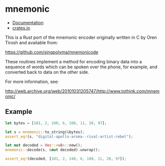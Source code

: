 # mnemonic

* [Documentation](https://docs.rs/mnemonic)
* [crates.io](https://crates.io/crates/mnemonic)

This is a Rust port of the mnemonic encoder originally written in C by Oren
Tirosh and available from:

https://github.com/singpolyma/mnemonicode

These routines implement a method for encoding binary data into a sequence
of words which can be spoken over the phone, for example, and converted
back to data on the other side.

For more information, see:

http://web.archive.org/web/20101031205747/http://www.tothink.com/mnemonic/

## Example

```rust
let bytes = [101, 2, 240, 6, 108, 11, 20, 97];

let s = mnemonic::to_string(&bytes);
assert_eq!(s, "digital-apollo-aroma--rival-artist-rebel");

let mut decoded = Vec::<u8>::new();
mnemonic::decode(s, &mut decoded).unwrap();

assert_eq!(decoded, [101, 2, 240, 6, 108, 11, 20, 97]);
```
